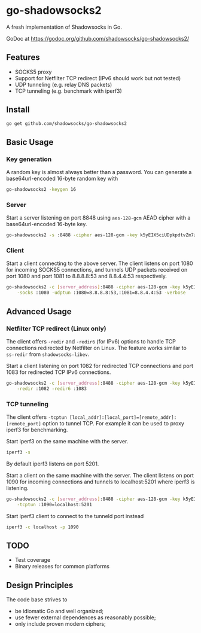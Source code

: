 # go-shadowsocks2

A fresh implementation of Shadowsocks in Go.

GoDoc at https://godoc.org/github.com/shadowsocks/go-shadowsocks2/


## Features

- SOCKS5 proxy 
- Support for Netfilter TCP redirect (IPv6 should work but not tested)
- UDP tunneling (e.g. relay DNS packets)
- TCP tunneling (e.g. benchmark with iperf3)


## Install

```sh
go get github.com/shadowsocks/go-shadowsocks2
```


## Basic Usage

### Key generation

A random key is almost always better than a password. You can generate a base64url-encoded 16-byte random key with

```sh
go-shadowsocks2 -keygen 16
```


### Server

Start a server listening on port 8848 using `aes-128-gcm` AEAD cipher with a base64url-encoded 16-byte key.


```sh
go-shadowsocks2 -s :8488 -cipher aes-128-gcm -key k5yEIX5ciUDpkpdtvZm7zQ== -verbose
```



### Client

Start a client connecting to the above server. The client listens on port 1080 for incoming SOCKS5 
connections, and tunnels UDP packets received on port 1080 and port 1081 to 8.8.8.8:53 and 8.8.4.4:53 
respectively. 

```sh
go-shadowsocks2 -c [server_address]:8488 -cipher aes-128-gcm -key k5yEIX5ciUDpkpdtvZm7zQ== \
    -socks :1080 -udptun :1080=8.8.8.8:53,:1081=8.8.4.4:53 -verbose
```



## Advanced Usage


### Netfilter TCP redirect (Linux only)

The client offers `-redir` and `-redir6` (for IPv6) options to handle TCP connections 
redirected by Netfilter on Linux. The feature works similar to `ss-redir` from `shadowsocks-libev`.


Start a client listening on port 1082 for redirected TCP connections and port 1083 for redirected
TCP IPv6 connections.

```sh
go-shadowsocks2 -c [server_address]:8488 -cipher aes-128-gcm -key k5yEIX5ciUDpkpdtvZm7zQ== \
    -redir :1082 -redir6 :1083
```


### TCP tunneling

The client offers `-tcptun [local_addr]:[local_port]=[remote_addr]:[remote_port]` option to tunnel TCP.
For example it can be used to proxy iperf3 for benchmarking.

Start iperf3 on the same machine with the server.

```sh
iperf3 -s
```

By default iperf3 listens on port 5201.

Start a client on the same machine with the server. The client listens on port 1090 for incoming connections
and tunnels to localhost:5201 where iperf3 is listening.

```sh
go-shadowsocks2 -c [server_address]:8488 -cipher aes-128-gcm -key k5yEIX5ciUDpkpdtvZm7zQ== \
    -tcptun :1090=localhost:5201
```

Start iperf3 client to connect to the tunneld port instead

```sh
iperf3 -c localhost -p 1090
```


## TODO

- Test coverage
- Binary releases for common platforms



## Design Principles

The code base strives to

- be idiomatic Go and well organized;
- use fewer external dependences as reasonably possible;
- only include proven modern ciphers;

